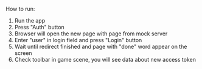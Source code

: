 How to run:
1. Run the app
2. Press "Auth" button
3. Browser will open the new page with page from mock server
4. Enter "user" in login field and press "Login" button
5. Wait until redirect finished and page with "done" word appear on the screen
6. Check toolbar in game scene, you will see data about new access token
